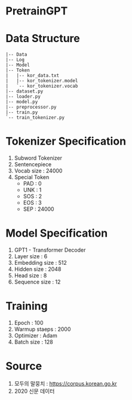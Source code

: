 # PretrainGPT

# Data Structure
```
|-- Data
|-- Log
|-- Model
|-- Token
|   |-- kor_data.txt
|   |-- kor_tokenizer.model
|   `-- kor_tokenizer.vocab
|-- dataset.py
|-- loader.py
|-- model.py
|-- preprocessor.py
|-- train.py
`-- train_tokenizer.py
```

# Tokenizer Specification
  1. Subword Tokenizer
  2. Sentencepiece
  3. Vocab size : 24000
  4. Special Token
      * PAD : 0
      * UNK : 1
      * SOS : 2
      * EOS : 3
      * SEP : 24000


# Model Specification
  1. GPT1 - Transformer Decoder
  2. Layer size : 6
  3. Embedding size : 512
  4. Hidden size : 2048
  5. Head size : 8
  6. Sequence size : 12

# Training 
  1. Epoch : 100
  2. Warmup staeps : 2000
  3. Optimizer : Adam
  4. Batch size : 128

# Source
  1. 모두의 말뭉치 : https://corpus.korean.go.kr
  2. 2020 신문 데이터
